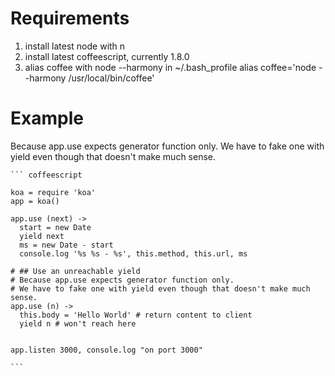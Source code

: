 
# Requirements

1. install latest node with n
1. install latest coffeescript, currently 1.8.0
1. alias coffee with node --harmony in ~/.bash_profile
        alias coffee='node --harmony /usr/local/bin/coffee'

# Example

Because app.use expects generator function only.  We have to fake one with yield even though that doesn't make much sense.

    ``` coffeescript

    koa = require 'koa'
    app = koa()

    app.use (next) ->
      start = new Date
      yield next
      ms = new Date - start
      console.log '%s %s - %s', this.method, this.url, ms

    # ## Use an unreachable yield
    # Because app.use expects generator function only.
    # We have to fake one with yield even though that doesn't make much sense.
    app.use (n) ->
      this.body = 'Hello World' # return content to client
      yield n # won't reach here


    app.listen 3000, console.log "on port 3000"

    ```